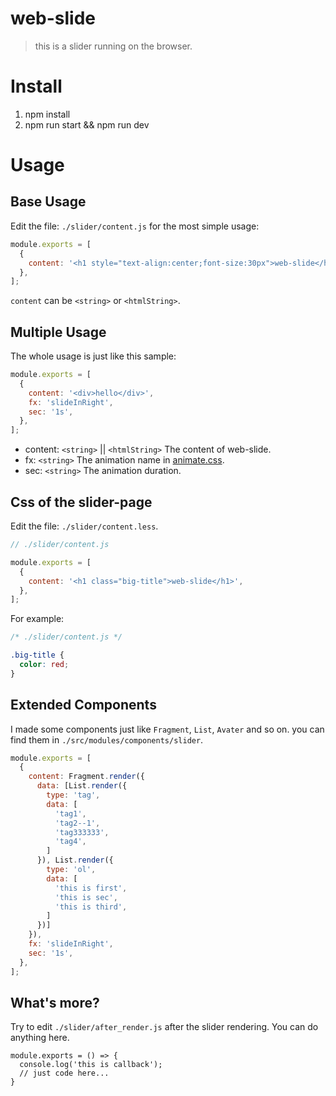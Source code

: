 # web-slide

> this is a slider running on the browser.

# Install
1. npm install
2. npm run start && npm run dev

# Usage

## Base Usage

Edit the file: `./slider/content.js` for the most simple usage:

```javascript
module.exports = [
  {
    content: '<h1 style="text-align:center;font-size:30px">web-slide</h1>',
  },
];
```

`content` can be `<string>` or `<htmlString>`.


## Multiple Usage

The whole usage is just like this sample:

```javascript
module.exports = [
  {
    content: '<div>hello</div>',
    fx: 'slideInRight',
    sec: '1s',
  },
];
```

- content: `<string>` || `<htmlString>` The content of web-slide.
- fx: `<string>` The animation name in [animate.css](https://daneden.github.io/animate.css/).
- sec: `<string>` The animation duration.

## Css of the slider-page

Edit the file: `./slider/content.less`.

```javascript
// ./slider/content.js

module.exports = [
  {
    content: '<h1 class="big-title">web-slide</h1>',
  },
];
```

For example:
```css
/* ./slider/content.js */

.big-title {
  color: red;
}
```

## Extended Components

I made some components just like `Fragment`, `List`, `Avater` and so on. you can find them in `./src/modules/components/slider`.

```javascript
module.exports = [
  {
    content: Fragment.render({
      data: [List.render({
        type: 'tag',
        data: [
          'tag1',
          'tag2--1',
          'tag333333',
          'tag4',
        ]
      }), List.render({
        type: 'ol',
        data: [
          'this is first',
          'this is sec',
          'this is third',
        ]
      })]
    }),
    fx: 'slideInRight',
    sec: '1s',
  },
];
```

## What's more?

Try to edit `./slider/after_render.js` after the slider rendering. You can do anything here.

```
module.exports = () => {
  console.log('this is callback');
  // just code here...
}
```